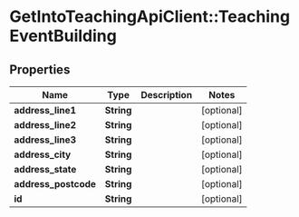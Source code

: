 # GetIntoTeachingApiClient::TeachingEventBuilding

## Properties
Name | Type | Description | Notes
------------ | ------------- | ------------- | -------------
**address_line1** | **String** |  | [optional] 
**address_line2** | **String** |  | [optional] 
**address_line3** | **String** |  | [optional] 
**address_city** | **String** |  | [optional] 
**address_state** | **String** |  | [optional] 
**address_postcode** | **String** |  | [optional] 
**id** | **String** |  | [optional] 


